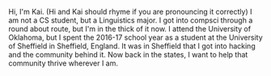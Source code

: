 Hi, I'm Kai. (Hi and Kai should rhyme if you are pronouncing it correctly) I am not a CS student, but a Linguistics major. I got into compsci through a round about route, but I'm in the thick of it now. I attend the University of Oklahoma, but I spent the 2016-17 school year as a student at the University of Sheffield in Sheffield, England. It was in Sheffield that I got into hacking and the community behind it. Now back in the states, I want to help that community thrive wherever I am. 
